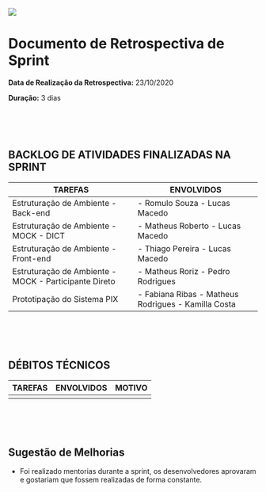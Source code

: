 
[![](https://github.com/Vamos-Parcelar-Lift-Learning/Documentos/blob/main/Imagens/cabecalho_relatorios.png)](https://github.com/Vamos-Parcelar-Lift-Learning/Documentos/blob/main/Imagens/cabecalho_relatorios.png)

# Documento de Retrospectiva de Sprint

**Data de Realização da Retrospectiva:** 23/10/2020


**Duração:** 3 dias

<br/>
<br/>
<br/>

BACKLOG DE ATIVIDADES FINALIZADAS NA SPRINT
-----------------
|TAREFAS|ENVOLVIDOS|
|-------|----------|
|Estruturação de Ambiente - Back-end | - Romulo Souza - Lucas Macedo|
|Estruturação de Ambiente - MOCK - DICT| - Matheus Roberto - Lucas Macedo|
|Estruturação de Ambiente - Front-end|- Thiago Pereira - Lucas Macedo|
|Estruturação de Ambiente - MOCK - Participante Direto| - Matheus Roriz - Pedro Rodrigues|
|Prototipação do Sistema PIX| - Fabiana Ribas - Matheus Rodrigues - Kamilla Costa|

<br/>
<br/>
<br/>

DÉBITOS TÉCNICOS
-------------------------
|TAREFAS|ENVOLVIDOS|MOTIVO|
|-------|----------|------|
|| ||
<br/>
<br/>
<br/>

## Sugestão de Melhorias

- Foi realizado mentorias durante a sprint, os desenvolvedores aprovaram e gostariam que fossem realizadas de forma constante.